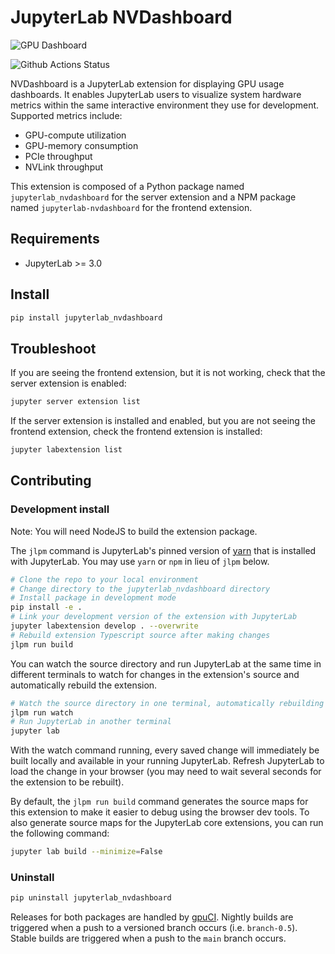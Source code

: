 # JupyterLab NVDashboard

![GPU Dashboard](demo.gif)

![Github Actions Status](https://github.com/rapidsai/jupyterlab-nvdashboard/workflows/Build/badge.svg)

NVDashboard is a JupyterLab extension for displaying GPU usage dashboards. It enables JupyterLab users to visualize system hardware metrics within the same interactive environment they use for development. Supported metrics include:

- GPU-compute utilization
- GPU-memory consumption
- PCIe throughput
- NVLink throughput


This extension is composed of a Python package named `jupyterlab_nvdashboard`
for the server extension and a NPM package named `jupyterlab-nvdashboard`
for the frontend extension.


## Requirements

* JupyterLab >= 3.0

## Install

```bash
pip install jupyterlab_nvdashboard
```


## Troubleshoot

If you are seeing the frontend extension, but it is not working, check
that the server extension is enabled:

```bash
jupyter server extension list
```

If the server extension is installed and enabled, but you are not seeing
the frontend extension, check the frontend extension is installed:

```bash
jupyter labextension list
```


## Contributing

### Development install

Note: You will need NodeJS to build the extension package.

The `jlpm` command is JupyterLab's pinned version of
[yarn](https://yarnpkg.com/) that is installed with JupyterLab. You may use
`yarn` or `npm` in lieu of `jlpm` below.

```bash
# Clone the repo to your local environment
# Change directory to the jupyterlab_nvdashboard directory
# Install package in development mode
pip install -e .
# Link your development version of the extension with JupyterLab
jupyter labextension develop . --overwrite
# Rebuild extension Typescript source after making changes
jlpm run build
```

You can watch the source directory and run JupyterLab at the same time in different terminals to watch for changes in the extension's source and automatically rebuild the extension.

```bash
# Watch the source directory in one terminal, automatically rebuilding when needed
jlpm run watch
# Run JupyterLab in another terminal
jupyter lab
```

With the watch command running, every saved change will immediately be built locally and available in your running JupyterLab. Refresh JupyterLab to load the change in your browser (you may need to wait several seconds for the extension to be rebuilt).

By default, the `jlpm run build` command generates the source maps for this extension to make it easier to debug using the browser dev tools. To also generate source maps for the JupyterLab core extensions, you can run the following command:

```bash
jupyter lab build --minimize=False
```

### Uninstall

```bash
pip uninstall jupyterlab_nvdashboard
```

Releases for both packages are handled by [gpuCI](https://gpuci.gpuopenanalytics.com/job/rapidsai/job/gpuci/job/jupyterlab-nvdashboard/). Nightly builds are triggered when a push to a versioned branch occurs (i.e. `branch-0.5`). Stable builds are triggered when a push to the `main` branch occurs.
